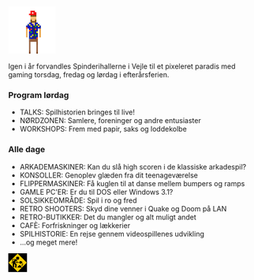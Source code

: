 <!-- BEGIN ARISE ------------------------------
Title:: "Retro Game Days"

Author:: "Retro Game Days"
Description:: "Retro Game Days er en fejring af spilhistorie og spilkultur i uge 42"
Language:: "da"
Thumbnail:: "joystick-150x150.png"
Published Date:: "2025-05-02"
Modified Date:: "2025-05-02"

content_header:: "false"
rss_hide:: "true"
---- END ARISE \\ DO NOT MODIFY THIS LINE ---->

![](chuckle.gif  "Teh Hambo")

Igen i år forvandles Spinderihallerne i Vejle til et pixeleret paradis med gaming torsdag, fredag og lørdag i efterårsferien.️

### Program lørdag
* TALKS: Spilhistorien bringes til live!
* NØRDZONEN: Samlere, foreninger og andre entusiaster 
* WORKSHOPS: Frem med papir, saks og loddekolbe

### Alle dage
* ARKADEMASKINER: Kan du slå high scoren i de klassiske arkadespil? 
* KONSOLLER: Genoplev glæden fra dit teenageværelse 
* FLIPPERMASKINER: Få kuglen til at danse mellem bumpers og ramps 
* GAMLE PC'ER: Er du til DOS eller Windows 3.1?
* SOLSIKKEOMRÅDE: Spil i ro og fred
* RETRO SHOOTERS: Skyd dine venner i Quake og Doom på LAN
* RETRO-BUTIKKER: Det du mangler og alt muligt andet
* CAFÈ: Forfriskninger og lækkerier
* SPILHISTORIE: En rejse gennem videospillenes udvikling
* ...og meget mere!

![](construction.gif  "Animation af konstruktionsarbejder som alle hjemmesider havde i halvfemserne")

